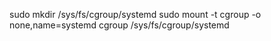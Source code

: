 sudo mkdir /sys/fs/cgroup/systemd
sudo mount -t cgroup -o none,name=systemd cgroup /sys/fs/cgroup/systemd
